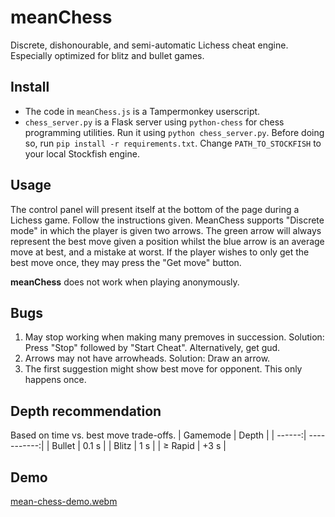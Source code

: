 # meanChess
Discrete, dishonourable, and semi-automatic Lichess cheat engine. Especially optimized for blitz and bullet games.

## Install
* The code in `meanChess.js` is a Tampermonkey userscript. 
* `chess_server.py` is a Flask server using `python-chess` for chess programming utilities. Run it using `python chess_server.py`. Before doing so, run `pip install -r requirements.txt`. Change `PATH_TO_STOCKFISH` to your local Stockfish engine.

## Usage
The control panel will present itself at the bottom of the page during a Lichess game. Follow the instructions given. MeanChess supports "Discrete mode" in which the player is given two arrows. The green arrow will always represent the best move given a position whilst the blue arrow is an average move at best, and a mistake at worst. If the player wishes to only get the best move once, they may press the "Get move" button.  

<b>meanChess</b> does not work when playing anonymously.

## Bugs
1. May stop working when making many premoves in succession. Solution: Press "Stop" followed by "Start Cheat". Alternatively, get gud.
2. Arrows may not have arrowheads. Solution: Draw an arrow.
3. The first suggestion might show best move for opponent. This only happens once.

## Depth recommendation
Based on time vs. best move trade-offs.
| Gamemode | Depth |
| ------:| -----------:|
| Bullet       | 0.1 s |
| Blitz        | 1 s |
| $\geq$ Rapid | +3 s |

## Demo
[mean-chess-demo.webm](https://github.com/sanglantes/mean-chess/assets/101125878/942a80c3-8ea4-4c80-91e6-7f7392106fe3)

